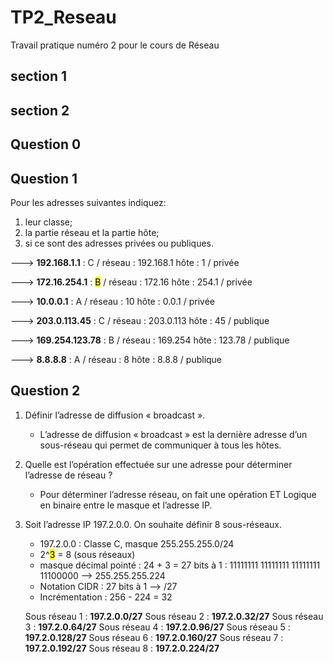 # TP2_Reseau
Travail pratique numéro 2 pour le cours de Réseau

## section 1


## section 2


## Question 0


## Question 1
Pour les adresses suivantes indiquez:

1. leur classe;
2. la partie réseau et la partie hôte;
3. si ce sont des adresses privées ou publiques.

---> **192.168.1.1** : C / réseau : 192.168.1 hôte : 1 / privée

---> **172.16.254.1** : <mark>B</mark> / réseau : 172.16 hôte : 254.1 / privée

---> **10.0.0.1** : A / réseau : 10 hôte : 0.0.1 / privée

---> **203.0.113.45** : C / réseau : 203.0.113 hôte : 45 / publique

---> **169.254.123.78** : B / réseau : 169.254 hôte : 123.78 / publique

---> **8.8.8.8** : A / réseau : 8 hôte : 8.8.8 / publique


## Question 2 
1.	Définir l’adresse de diffusion « broadcast ».
    - L’adresse de diffusion « broadcast » est la dernière adresse d’un sous-réseau qui permet de communiquer à tous les hôtes.
2.	Quelle est l’opération effectuée sur une adresse pour déterminer l’adresse de réseau ?
    - Pour déterminer l’adresse réseau, on fait une opération ET Logique en binaire entre le masque et l’adresse IP.  
3.	Soit l’adresse IP 197.2.0.0. On souhaite définir 8 sous-réseaux.
    - 197.2.0.0 : Classe C, masque 255.255.255.0/24
    - 2^<mark>3</mark> = 8 (sous réseaux)
    - masque décimal pointé : 24 + 3 = 27 bits à 1 : 11111111 11111111 11111111 11100000 --> 255.255.255.224
    - Notation CIDR : 27 bits à 1 --­> /27
    - Incrémentation : 256 - 224 = 32
      
    Sous réseau 1 : **197.2.0.0/27**
    Sous réseau 2 : **197.2.0.32/27**
    Sous réseau 3 : **197.2.0.64/27**
    Sous réseau 4 : **197.2.0.96/27**
    Sous réseau 5 : **197.2.0.128/27**
    Sous réseau 6 : **197.2.0.160/27**
    Sous réseau 7 : **197.2.0.192/27**
    Sous réseau 8 : **197.2.0.224/27**






